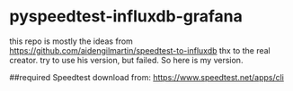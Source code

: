 # pyspeedtest-influxdb-grafana
this repo is mostly the ideas from https://github.com/aidengilmartin/speedtest-to-influxdb
thx to the real creator. try to use his version, but failed. So here is my version.

##required
Speedtest download from:
https://www.speedtest.net/apps/cli
